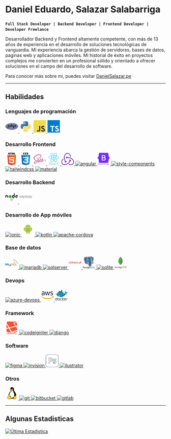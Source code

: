 <h1 tabindex="-1" dir="auto">Daniel Eduardo, Salazar Salabarriga</h1>
<p dir="auto"><strong><code>Full Stack Developer | Backend Developer | Frontend Developer | Developer Freelance</code></strong></p>
<p dir="auto">Desarrollador Backend y Frontend altamente competente, con más de 13 años de experiencia en el desarrollo de soluciones tecnológicas de vanguardia. Mi experiencia abarca la gestión de servidores, bases de datos, paginas web y aplicaciones móviles. Mi historial de éxito en proyectos complejos me convierten en un profesional sólido y orientado a ofrecer soluciones en el campo del desarrollo de software.</p>
<p dir="auto">Para conocer más sobre mi, puedes visitar <a href="https://danielsalazar.pe" rel="nofollow" target="_blank">DanielSalazar.pe</a></p>
<hr>
<h2 align="left" tabindex="-1">Habilidades</h2>
<h3 align="left" tabindex="-1">Lenguajes de programación</h3>
<p dir="auto">
  <a target="_blank" rel="noopener noreferrer nofollow" href="https://www.php.net">
    <img src="https://raw.githubusercontent.com/devicons/devicon/master/icons/php/php-original.svg" alt="php" width="40" height="40" style="max-width: 100%;" />
  </a>
  <a target="_blank" rel="noopener noreferrer nofollow" href="https://www.python.org/">
    <img src="https://raw.githubusercontent.com/devicons/devicon/master/icons/python/python-original.svg" alt="python" width="40" height="40" style="max-width: 100%;" />
  </a>
  <a target="_blank" rel="noopener noreferrer nofollow" href="https://developer.mozilla.org/es/docs/Web/JavaScript">
    <img src="https://raw.githubusercontent.com/devicons/devicon/master/icons/javascript/javascript-original.svg" alt="javascript" width="40" height="40" style="max-width: 100%;" />
  </a>
  <a target="_blank" rel="noopener noreferrer nofollow" href="https://www.typescriptlang.org/">
    <img src="https://raw.githubusercontent.com/devicons/devicon/master/icons/typescript/typescript-original.svg" alt="typescript" width="40" height="40" style="max-width: 100%;" />  
  </a>
</p>

<h3 align="left">Desarrollo Frontend</h3>
<p dir="auto">
  <a target="_blank" rel="noopener noreferrer nofollow" href="https://www.w3.org/html/">
    <img src="https://raw.githubusercontent.com/devicons/devicon/master/icons/html5/html5-original-wordmark.svg" alt="html5" width="40" height="40" style="max-width: 100%;" /> 
  </a>
  <a target="_blank" rel="noopener noreferrer nofollow" href="https://www.w3schools.com/css/">
    <img src="https://raw.githubusercontent.com/devicons/devicon/master/icons/css3/css3-original-wordmark.svg" alt="css3" width="40" height="40" style="max-width: 100%;" />
  </a>
  <a target="_blank" rel="noopener noreferrer nofollow" href="https://sass-lang.com">
    <img src="https://raw.githubusercontent.com/devicons/devicon/master/icons/sass/sass-original.svg" alt="sass" width="40" height="40" style="max-width: 100%;" />
  </a>
  <a target="_blank" rel="noopener noreferrer nofollow" href="https://reactjs.org/">
    <img src="https://raw.githubusercontent.com/devicons/devicon/master/icons/react/react-original-wordmark.svg" alt="react" width="40" height="40" style="max-width: 100%; /">
  </a>
  <a target="_blank" rel="noopener noreferrer nofollow" href="https://es.redux.js.org/">
    <img src="https://raw.githubusercontent.com/devicons/devicon/master/icons/redux/redux-original.svg" alt="redux" width="40" height="40" style="max-width: 100%; /">
  </a>
  <a target="_blank" rel="noopener noreferrer nofollow" href="https://angular.io/">
    <img src="https://angular.io/assets/images/logos/angular/angular.svg" alt="angular" width="40" height="40" style="max-width: 100%;" />
  </a>
  <a target="_blank" rel="noopener noreferrer nofollow" href="https://getbootstrap.com/">
    <img src="https://raw.githubusercontent.com/devicons/devicon/master/icons/bootstrap/bootstrap-plain-wordmark.svg" alt="bootstrap" width="40" height="40" style="max-width: 100%;" />
  </a>
  <a target="_blank" rel="noopener noreferrer nofollow" href="https://styled-components.com/">
    <img src="https://miro.medium.com/v2/resize:fit:318/1*7jRD5QhgARucFKvRHFxpOg.png" alt="style-components" width="40" height="40" style="max-width: 100%;" />
  </a>
  <a target="_blank" rel="noopener noreferrer nofollow" href="https://tailwindcss.com/">
    <img src="https://upload.wikimedia.org/wikipedia/commons/d/d5/Tailwind_CSS_Logo.svg" alt="tailwindcss" width="40" height="40" style="max-width: 100%;" />
  </a>
  <a target="_blank" rel="noopener noreferrer nofollow" href="https://mui.com/">
    <img src="https://static-00.iconduck.com/assets.00/material-ui-icon-512x406-fhnu85xg.png" alt="material" width="40" height="40" style="max-width: 100%;" />
  </a>
</p>

<h3 align="left">Desarrollo Backend</h3>
<p dir="auto">
  <a target="_blank" rel="noopener noreferrer nofollow" href="https://nodejs.org/">
    <img src="https://raw.githubusercontent.com/devicons/devicon/master/icons/nodejs/nodejs-original-wordmark.svg" alt="php" width="40" height="40" style="max-width: 100%;" />
  </a>
  <a target="_blank" rel="noopener noreferrer nofollow" href="https://expressjs.com/">
    <img src="https://raw.githubusercontent.com/devicons/devicon/master/icons/express/express-original-wordmark.svg" alt="python" width="40" height="40" style="max-width: 100%;" />
  </a>
</p>

<h3 align="left">Desarrollo de App móviles</h3>
<p dir="auto">
  <a target="_blank" rel="noopener noreferrer nofollow" href="https://ionicframework.com/">
    <img src="https://upload.wikimedia.org/wikipedia/commons/d/d1/Ionic_Logo.svg" alt="ionic" width="40" height="40" style="max-width: 100%;" />
  </a>
  <a target="_blank" rel="noopener noreferrer nofollow" href="https://developer.android.com/">
    <img src="https://raw.githubusercontent.com/devicons/devicon/master/icons/android/android-original-wordmark.svg" alt="android" width="40" height="40" style="max-width: 100%;" />
  </a>
  <a target="_blank" rel="noopener noreferrer nofollow" href="https://kotlinlang.org/">
    <img src="https://www.vectorlogo.zone/logos/kotlinlang/kotlinlang-icon.svg" alt="kotlin" width="40" height="40" style="max-width: 100%;" />
  </a>
  <a target="_blank" rel="noopener noreferrer nofollow" href="https://cordova.apache.org/">
    <img src="https://www.vectorlogo.zone/logos/apache_cordova/apache_cordova-icon.svg" alt="apache-cordova" width="40" height="40" style="max-width: 100%;" />
  </a>
</p>

<h3 align="left">Base de datos</h3>
<p dir="auto">
  <a target="_blank" rel="noopener noreferrer nofollow" href="https://www.mysql.com/">
    <img src="https://raw.githubusercontent.com/devicons/devicon/master/icons/mysql/mysql-original-wordmark.svg" alt="mysql" width="40" height="40" style="max-width: 100%;" />
  </a>
  <a target="_blank" rel="noopener noreferrer nofollow" href="https://mariadb.org/">
    <img src="https://d1.awsstatic.com/logos/partners/MariaDB_Logo.d8a208f0a889a8f0f0551b8391a065ea79c54f3a.png" alt="mariadb" width="40" height="40" style="max-width: 100%;" />
  </a>
  <a target="_blank" rel="noopener noreferrer nofollow" href="https://www.microsoft.com/es-es/sql-server">
    <img src="https://ipappg.edu.pe/blog/wp-content/uploads/2022/05/mssqlserver.png" alt="sqlserver" width="40" height="40" style="max-width: 100%;" />
  </a>
  <a target="_blank" rel="noopener noreferrer nofollow" href="https://www.oracle.com/pe/">
    <img src="https://raw.githubusercontent.com/devicons/devicon/master/icons/oracle/oracle-original.svg" alt="oracle" width="40" height="40" style="max-width: 100%;" />
  </a>
  <a target="_blank" rel="noopener noreferrer nofollow" href="https://www.postgresql.org/">
    <img src="https://raw.githubusercontent.com/devicons/devicon/master/icons/postgresql/postgresql-original-wordmark.svg" alt="postgresql" width="40" height="40" style="max-width: 100%;" />
  </a>
  <a target="_blank" rel="noopener noreferrer nofollow" href="https://www.sqlite.org/index.html">
    <img src="https://www.vectorlogo.zone/logos/sqlite/sqlite-icon.svg" alt="sqlite" width="40" height="40" style="max-width: 100%;" />
  </a>
  <a target="_blank" rel="noopener noreferrer nofollow" href="https://www.mongodb.com/es">
    <img src="https://raw.githubusercontent.com/devicons/devicon/master/icons/mongodb/mongodb-original-wordmark.svg" alt="mongodb" width="40" height="40" style="max-width: 100%;" />
  </a>
</p>

<h3 align="left">Devops</h3>
<p dir="auto">
  <a target="_blank" rel="noopener noreferrer nofollow" href="https://azure.microsoft.com/es-es/products/devops">
    <img src="https://www.vectorlogo.zone/logos/microsoft_azure/microsoft_azure-icon.svg" alt="azure-devops" width="40" height="40" style="max-width: 100%;" />
  </a>
  <a target="_blank" rel="noopener noreferrer nofollow" href="https://aws.amazon.com/es/">
    <img src="https://raw.githubusercontent.com/devicons/devicon/master/icons/amazonwebservices/amazonwebservices-original-wordmark.svg" alt="aws" width="40" height="40" style="max-width: 100%;" />
  </a>
  <a target="_blank" rel="noopener noreferrer nofollow" href="https://www.docker.com/">
    <img src="https://raw.githubusercontent.com/devicons/devicon/master/icons/docker/docker-original-wordmark.svg" alt="docker" width="40" height="40" style="max-width: 100%;" />
  </a>
</p>

<h3 align="left">Framework</h3>
<p dir="auto">
  <a target="_blank" rel="noopener noreferrer nofollow" href="https://laravel.com/">
    <img src="https://raw.githubusercontent.com/devicons/devicon/master/icons/laravel/laravel-plain-wordmark.svg" alt="laravel" width="40" height="40" style="max-width: 100%;" />
  </a>
  <a target="_blank" rel="noopener noreferrer nofollow" href="https://codeigniter.com/">
    <img src="https://camo.githubusercontent.com/cb2c772e9224dd5dc0e451cb4dc876e7e0aab84350175de5fe9fc9dd9ae555c6/68747470733a2f2f63646e2e776f726c64766563746f726c6f676f2e636f6d2f6c6f676f732f636f646569676e697465722e737667" alt="codeigniter" width="40" height="40" style="max-width: 100%;" />
  </a>
  <a target="_blank" rel="noopener noreferrer nofollow" href="https://www.djangoproject.com/">
    <img src="https://brandslogos.com/wp-content/uploads/images/large/django-logo.png" alt="django" width="40" height="40" style="max-width: 100%;" />
  </a>
</p>

<h3 align="left">Software</h3>
<p dir="auto">
  <a target="_blank" rel="noopener noreferrer nofollow" href="https://www.figma.com/">
    <img src="https://camo.githubusercontent.com/ed93c2b000a76ceaad1503e7eb9356591b885227e82a36a005b9d3498b303ba5/68747470733a2f2f7777772e766563746f726c6f676f2e7a6f6e652f6c6f676f732f6669676d612f6669676d612d69636f6e2e737667" alt="figma" width="40" height="40" style="max-width: 100%;" />
  </a>
  <a target="_blank" rel="noopener noreferrer nofollow" href="https://www.invisionapp.com/">
    <img src="https://www.vectorlogo.zone/logos/invisionapp/invisionapp-icon.svg" alt="invision" width="40" height="40" style="max-width: 100%;" />
  </a>
  <a target="_blank" rel="noopener noreferrer nofollow" href="https://www.adobe.com/pe/products/photoshop.html">
    <img src="https://raw.githubusercontent.com/devicons/devicon/master/icons/photoshop/photoshop-line.svg" alt="photoshop" width="40" height="40" style="max-width: 100%;" />
  </a>
  <a target="_blank" rel="noopener noreferrer nofollow" href="https://www.adobe.com/pe/products/illustrator.html">
    <img src="https://www.vectorlogo.zone/logos/adobe_illustrator/adobe_illustrator-icon.svg" alt="ilustrator" width="40" height="40" style="max-width: 100%;" />
  </a>
</p>

<h3 align="left" tabindex="-1">Otros</h3>
<p dir="auto">
  <a target="_blank" rel="noopener noreferrer nofollow" href="https://www.linux.org/">
    <img src="https://raw.githubusercontent.com/devicons/devicon/master/icons/linux/linux-original.svg" alt="linux" width="40" height="40" style="max-width: 100%;" />
  </a>
  <a target="_blank" rel="noopener noreferrer nofollow" href="https://git-scm.com/">
    <img src="https://www.vectorlogo.zone/logos/git-scm/git-scm-icon.svg" alt="git" width="40" height="40" style="max-width: 100%;" />
  </a>
  <a target="_blank" rel="noopener noreferrer nofollow" href="https://bitbucket.org/">
    <img src="https://cdn.iconscout.com/icon/free/png-256/free-bitbucket-8-1175256.png?f=webp&w=256" alt="bitbucket" width="40" height="40" style="max-width: 100%;" />
  </a>
  <a target="_blank" rel="noopener noreferrer nofollow" href="https://about.gitlab.com/">
    <img src="https://about.gitlab.com/images/press/press-kit-icon.svg" alt="gitlab" width="40" height="40" style="max-width: 100%;" />
  </a>
</p>
<hr>
<h2 align="left" noborder="0">Algunas Estadisticas</h2>
<p>
  <a target="_blank" rel="noopener noreferrer nofollow" href="https://wakatime.com/share/@a46f31f0-d847-4f02-b0de-fc5de4c177b9/33c4036b-c400-4b42-85bd-81d885639665.svg">
    <img src="https://wakatime.com/share/@a46f31f0-d847-4f02-b0de-fc5de4c177b9/33c4036b-c400-4b42-85bd-81d885639665.svg" alt="Última Estadistica" title="Última Estadistica" style="max-width: 100%;">
  </a>
</p>
